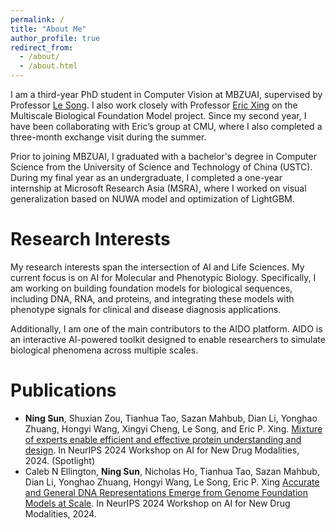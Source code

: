 ```yaml
---
permalink: /
title: "About Me"
author_profile: true
redirect_from: 
  - /about/
  - /about.html
---
```


I am a third-year PhD student in Computer Vision at MBZUAI, supervised by Professor [Le Song](https://dasongle.github.io/). I also work closely with Professor [Eric Xing](https://www.cs.cmu.edu/~epxing/) on the Multiscale Biological Foundation Model project. Since my second year, I have been collaborating with Eric’s group at CMU, where I also completed a three-month exchange visit during the summer.

Prior to joining MBZUAI, I graduated with a bachelor's degree in Computer Science from the University of Science and Technology of China (USTC). During my final year as an undergraduate, I completed a one-year internship at Microsoft Research Asia (MSRA), where I worked on visual generalization based on NUWA model and optimization of LightGBM.


Research Interests
======
My research interests span the intersection of AI and Life Sciences. My current focus is on AI for Molecular and Phenotypic Biology. Specifically, I am working on building foundation models for biological sequences, including DNA, RNA, and proteins, and integrating these models with phenotype signals for clinical and disease diagnosis applications.

Additionally, I am one of the main contributors to the AIDO platform. AIDO is an interactive AI-powered toolkit designed to enable researchers to simulate biological phenomena across multiple scales.

Publications
======
- **Ning Sun**, Shuxian Zou, Tianhua Tao, Sazan Mahbub, Dian Li, Yonghao Zhuang, Hongyi Wang, Xingyi Cheng, Le Song, and Eric P. Xing. [Mixture of experts enable efficient and effective protein understanding and design](https://www.biorxiv.org/content/10.1101/2024.11.29.625425v1). In NeurIPS 2024 Workshop on AI for New Drug Modalities, 2024. (Spotlight)
- Caleb N Ellington, **Ning Sun**, Nicholas Ho, Tianhua Tao, Sazan Mahbub, Dian Li, Yonghao Zhuang, Hongyi Wang, Le Song, Eric P. Xing [Accurate and General DNA Representations Emerge from Genome Foundation Models at Scale](https://www.biorxiv.org/content/10.1101/2024.12.01.625444v1). In NeurIPS 2024 Workshop on AI for New Drug Modalities, 2024.
